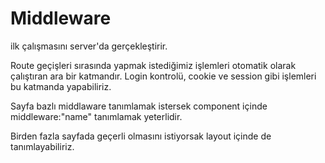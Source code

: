 # Middleware
ilk çalışmasını server'da gerçekleştirir.

Route geçişleri sırasında yapmak istediğimiz işlemleri otomatik olarak çalıştıran ara bir katmandır. Login kontrolü, cookie ve session gibi işlemleri bu katmanda yapabiliriz.

Sayfa bazlı middlaware tanımlamak istersek component içinde middleware:"name" tanımlamak yeterlidir.

Birden fazla sayfada geçerli olmasını istiyorsak layout içinde de tanımlayabiliriz.

